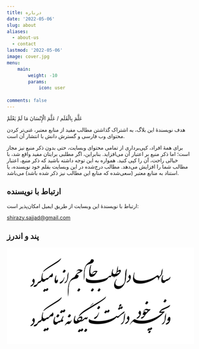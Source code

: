 ```yaml
---
title: درباره
date: '2022-05-06'
slug: about
aliases:
  - about-us
  - contact
lastmod: '2022-05-06'
image: cover.jpg
menu:
    main: 
        weight: -10
        params:
            icon: user

comments: false
---
```

عَلَّمَ بِالْقَلَم / عَلَّمَ الْإِنْسَانَ مَا لَمْ يَعْلَمْ

هدف نویسندهٔ این بلاگ، به اشتراک گذاشتن مطالب مفید از منابع معتبر، غنی‌تر کردن محتوای وب فارسی و گسترش دانش با انتشار آن است.

برای همهٔ افراد، کپی‌برداری از تمامی محتوای وبسایت، حتی بدون ذکر منبع نیز مجاز است؛ اما ذکر منبع بر اعتبار آن می‌افزاید. بنابراین، اگر مطلبی برایتان مفید واقع شد، با خیالی راحت، آن را کپی کنید. همواره به این توجه داشته باشید که ذکر منبع، اعتبار مطالب شما را افزایش می‌دهد. مطالب درج‌شده در این وبسایت بقلم خود نویسنده، یا استناد به منابع معتبر (سعی‌شده که منابع این مطالب نیز ذکر شده باشد) می‌باشد.


## ارتباط با نویسنده

ارتباط با نویسندهٔ این وبسایت از طریق ایمیل امکان‌پذیر است:

shirazy.sajjad@gmail.com

## پند و اندرز

![](hafez-1.svg)